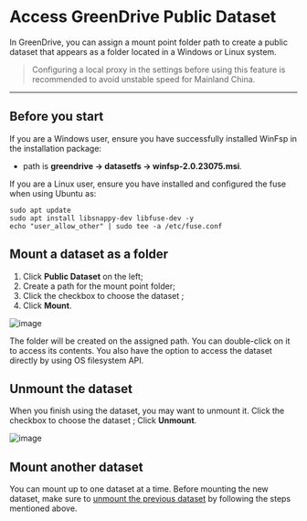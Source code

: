 # Access GreenDrive Public Dataset

In GreenDrive, you can assign a mount point folder path to create a public dataset that appears as a folder located in a Windows or Linux system.
> Configuring a local proxy in the settings before using this feature is recommended to avoid unstable speed for Mainland China.

---
## Before you start
If you are a Windows user, ensure you have successfully installed WinFsp in the installation package: 
- path is **greendrive -> datasetfs -> winfsp-2.0.23075.msi**.

If you are a Linux user, ensure you have installed and configured the fuse when using Ubuntu as:
```
sudo apt update
sudo apt install libsnappy-dev libfuse-dev -y
echo "user_allow_other" | sudo tee -a /etc/fuse.conf
```

## Mount a dataset as a folder
1. Click **Public Dataset** on the left;
2. Create a path for the mount point folder;
3. Click the checkbox to choose the dataset ;
4. Click **Mount**.

![image](https://github.com/greendrive/greendrive/assets/150257109/7b91771f-2420-4091-9ec3-3855f7608df4)

The folder will be created on the assigned path. You can double-click on it to access its contents. You also have the option to access the dataset directly by using OS filesystem API.

## Unmount the dataset
When you finish using the dataset, you may want to unmount it.
Click the checkbox to choose the dataset ;
Click **Unmount**.

![image](https://github.com/greendrive/greendrive/assets/150257109/0d6ee7e1-6c3c-4b45-8e34-c391bdda55c7)

## Mount another dataset
You can mount up to one dataset at a time. Before mounting the new dataset, make sure to [unmount the previous dataset](#unmount-the-dataset) by following the steps mentioned above.



